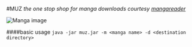 #MUZ
_the one stop shop for manga downloads courtesy [mangareader](www.mangareader.net)_

![Manga image](http://media.tumblr.com/tumblr_m7avnwnLXF1qm95lp.jpg)

####basic usage
`java -jar muz.jar -m <manga name> -d <destination directory>`